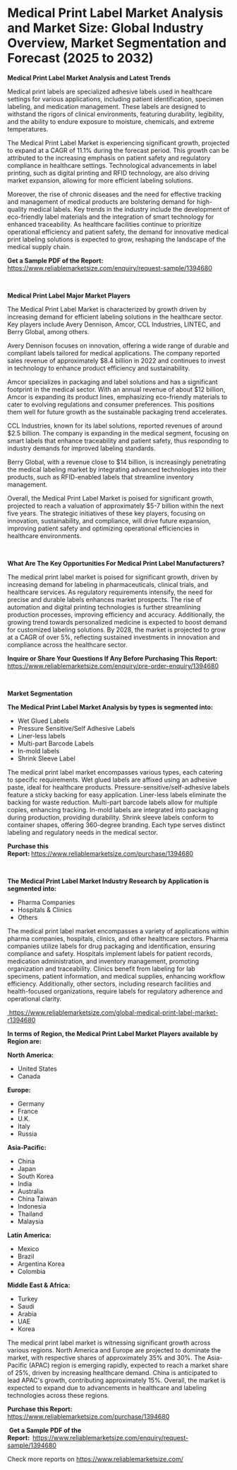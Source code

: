 <p><h1>Medical Print Label Market Analysis and Market Size: Global Industry Overview, Market Segmentation and Forecast (2025 to 2032)</h1></p><p><strong>Medical Print Label Market Analysis and Latest Trends</strong></p>
<p><p>Medical print labels are specialized adhesive labels used in healthcare settings for various applications, including patient identification, specimen labeling, and medication management. These labels are designed to withstand the rigors of clinical environments, featuring durability, legibility, and the ability to endure exposure to moisture, chemicals, and extreme temperatures.</p><p>The Medical Print Label Market is experiencing significant growth, projected to expand at a CAGR of 11.1% during the forecast period. This growth can be attributed to the increasing emphasis on patient safety and regulatory compliance in healthcare settings. Technological advancements in label printing, such as digital printing and RFID technology, are also driving market expansion, allowing for more efficient labeling solutions. </p><p>Moreover, the rise of chronic diseases and the need for effective tracking and management of medical products are bolstering demand for high-quality medical labels. Key trends in the industry include the development of eco-friendly label materials and the integration of smart technology for enhanced traceability. As healthcare facilities continue to prioritize operational efficiency and patient safety, the demand for innovative medical print labeling solutions is expected to grow, reshaping the landscape of the medical supply chain.</p></p>
<p><strong>Get a Sample PDF of the Report:&nbsp;</strong> <a href="https://www.reliablemarketsize.com/enquiry/request-sample/1394680?utm_campaign=2628&utm_medium=2&utm_source=Github&utm_content=ia&utm_term=22032025&utm_id=medical-print-label">https://www.reliablemarketsize.com/enquiry/request-sample/1394680</a></p>
<p>&nbsp;</p>
<p><strong>Medical Print Label Major Market Players</strong></p>
<p><p>The Medical Print Label Market is characterized by growth driven by increasing demand for efficient labeling solutions in the healthcare sector. Key players include Avery Dennison, Amcor, CCL Industries, LINTEC, and Berry Global, among others. </p><p>Avery Dennison focuses on innovation, offering a wide range of durable and compliant labels tailored for medical applications. The company reported sales revenue of approximately $8.4 billion in 2022 and continues to invest in technology to enhance product efficiency and sustainability.</p><p>Amcor specializes in packaging and label solutions and has a significant footprint in the medical sector. With an annual revenue of about $12 billion, Amcor is expanding its product lines, emphasizing eco-friendly materials to cater to evolving regulations and consumer preferences. This positions them well for future growth as the sustainable packaging trend accelerates.</p><p>CCL Industries, known for its label solutions, reported revenues of around $2.5 billion. The company is expanding in the medical segment, focusing on smart labels that enhance traceability and patient safety, thus responding to industry demands for improved labeling standards.</p><p>Berry Global, with a revenue close to $14 billion, is increasingly penetrating the medical labeling market by integrating advanced technologies into their products, such as RFID-enabled labels that streamline inventory management.</p><p>Overall, the Medical Print Label Market is poised for significant growth, projected to reach a valuation of approximately $5-7 billion within the next five years. The strategic initiatives of these key players, focusing on innovation, sustainability, and compliance, will drive future expansion, improving patient safety and optimizing operational efficiencies in healthcare environments.</p></p>
<p>&nbsp;</p>
<p><strong>What Are The Key Opportunities For Medical Print Label Manufacturers?</strong></p>
<p><p>The medical print label market is poised for significant growth, driven by increasing demand for labeling in pharmaceuticals, clinical trials, and healthcare services. As regulatory requirements intensify, the need for precise and durable labels enhances market prospects. The rise of automation and digital printing technologies is further streamlining production processes, improving efficiency and accuracy. Additionally, the growing trend towards personalized medicine is expected to boost demand for customized labeling solutions. By 2028, the market is projected to grow at a CAGR of over 5%, reflecting sustained investments in innovation and compliance across the healthcare sector.</p></p>
<p><strong>Inquire or Share Your Questions If Any Before Purchasing This Report:</strong> <a href="https://www.reliablemarketsize.com/enquiry/pre-order-enquiry/1394680?utm_campaign=2628&utm_medium=2&utm_source=Github&utm_content=ia&utm_term=22032025&utm_id=medical-print-label">https://www.reliablemarketsize.com/enquiry/pre-order-enquiry/1394680</a></p>
<p>&nbsp;</p>
<p><strong>Market Segmentation</strong></p>
<p><strong>The Medical Print Label Market Analysis by types is segmented into:</strong></p>
<p><ul><li>Wet Glued Labels</li><li>Pressure Sensitive/Self Adhesive Labels</li><li>Liner-less labels</li><li>Multi-part Barcode Labels</li><li>In-mold labels</li><li>Shrink Sleeve Label</li></ul></p>
<p><p>The medical print label market encompasses various types, each catering to specific requirements. Wet glued labels are affixed using an adhesive paste, ideal for healthcare products. Pressure-sensitive/self-adhesive labels feature a sticky backing for easy application. Liner-less labels eliminate the backing for waste reduction. Multi-part barcode labels allow for multiple copies, enhancing tracking. In-mold labels are integrated into packaging during production, providing durability. Shrink sleeve labels conform to container shapes, offering 360-degree branding. Each type serves distinct labeling and regulatory needs in the medical sector.</p></p>
<p><strong>Purchase this Report:&nbsp;</strong><a href="https://www.reliablemarketsize.com/purchase/1394680?utm_campaign=2628&utm_medium=2&utm_source=Github&utm_content=ia&utm_term=22032025&utm_id=medical-print-label">https://www.reliablemarketsize.com/purchase/1394680</a></p>
<p>&nbsp;</p>
<p><strong>The Medical Print Label Market Industry Research by Application is segmented into:</strong></p>
<p><ul><li>Pharma Companies</li><li>Hospitals & Clinics</li><li>Others</li></ul></p>
<p><p>The medical print label market encompasses a variety of applications within pharma companies, hospitals, clinics, and other healthcare sectors. Pharma companies utilize labels for drug packaging and identification, ensuring compliance and safety. Hospitals implement labels for patient records, medication administration, and inventory management, promoting organization and traceability. Clinics benefit from labeling for lab specimens, patient information, and medical supplies, enhancing workflow efficiency. Additionally, other sectors, including research facilities and health-focused organizations, require labels for regulatory adherence and operational clarity.</p></p>
<p><a href="https://www.reliablemarketsize.com/global-medical-print-label-market-r1394680?utm_campaign=2628&utm_medium=2&utm_source=Github&utm_content=ia&utm_term=22032025&utm_id=medical-print-label">&nbsp;https://www.reliablemarketsize.com/global-medical-print-label-market-r1394680</a></p>
<p><strong>In terms of Region, the Medical Print Label Market Players available by Region are:</strong></p>
<p>
    <p> <strong> North America: </strong>
        <ul>
            <li>United States</li>
            <li>Canada</li>
        </ul>
        </p> 
    <p> <strong> Europe: </strong>
        <ul>
            <li>Germany</li>
            <li>France</li>
            <li>U.K.</li>
            <li>Italy</li>
            <li>Russia</li>
        </ul>
        </p> 
    <p> <strong> Asia-Pacific: </strong>
        <ul>
            <li>China</li>
            <li>Japan</li>
            <li>South Korea</li>
            <li>India</li>
            <li>Australia</li>
            <li>China Taiwan</li>
            <li>Indonesia</li>
            <li>Thailand</li>
            <li>Malaysia</li>
        </ul>
        </p> 
    <p> <strong> Latin America: </strong>
        <ul>
            <li>Mexico</li>
            <li>Brazil</li>
            <li>Argentina Korea</li>
            <li>Colombia</li>
        </ul>
        </p> 
    <p> <strong> Middle East & Africa: </strong>
        <ul>
            <li>Turkey</li>
            <li>Saudi</li>
            <li>Arabia</li>
            <li>UAE</li>
            <li>Korea</li>
        </ul>
    </p>
    </p>
<p><p>The medical print label market is witnessing significant growth across various regions. North America and Europe are projected to dominate the market, with respective shares of approximately 35% and 30%. The Asia-Pacific (APAC) region is emerging rapidly, expected to reach a market share of 25%, driven by increasing healthcare demand. China is anticipated to lead APAC's growth, contributing approximately 15%. Overall, the market is expected to expand due to advancements in healthcare and labeling technologies across these regions.</p></p>
<p><strong>Purchase this Report: </strong><a href="https://www.reliablemarketsize.com/purchase/1394680?utm_campaign=2628&utm_medium=2&utm_source=Github&utm_content=ia&utm_term=22032025&utm_id=medical-print-label">https://www.reliablemarketsize.com/purchase/1394680</a></p>
<p>&nbsp;<strong>Get a Sample PDF of the Report:&nbsp;&nbsp;</strong><a href="https://www.reliablemarketsize.com/enquiry/request-sample/1394680?utm_campaign=2628&utm_medium=2&utm_source=Github&utm_content=ia&utm_term=22032025&utm_id=medical-print-label">https://www.reliablemarketsize.com/enquiry/request-sample/1394680</a></p>
<p><strong></strong></p>
<p>Check more reports on <a href="https://www.reliablemarketsize.com/?utm_campaign=2628&utm_medium=2&utm_source=Github&utm_content=ia&utm_term=22032025&utm_id=medical-print-label">https://www.reliablemarketsize.com/</a></p>